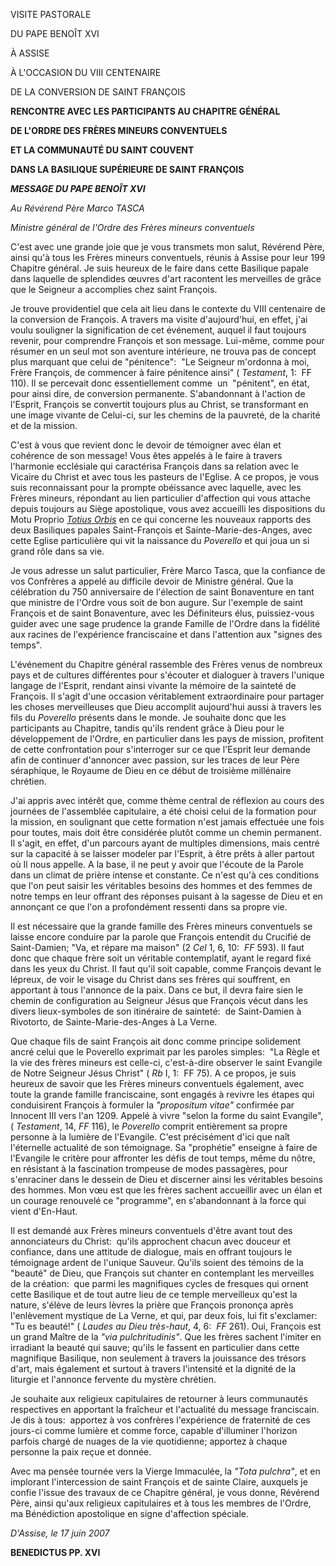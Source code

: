 VISITE PASTORALE

DU PAPE BENOÎT XVI

À ASSISE

À L'OCCASION DU VIII CENTENAIRE

DE LA CONVERSION DE SAINT FRANÇOIS

**RENCONTRE AVEC LES PARTICIPANTS AU CHAPITRE GÉNÉRAL**

**DE L'ORDRE DES FRÈRES MINEURS CONVENTUELS**

**ET LA COMMUNAUTÉ DU SAINT COUVENT**

**DANS LA BASILIQUE SUPÉRIEURE DE SAINT FRANÇOIS**

***MESSAGE DU PAPE BENOÎT XVI***

*Au Révérend Père Marco TASCA*

*Ministre général de l'Ordre des Frères mineurs conventuels*

C'est avec une grande joie que je vous transmets mon salut, Révérend Père, ainsi qu'à tous les Frères mineurs conventuels, réunis à Assise pour leur 199 Chapitre général. Je suis heureux de le faire dans cette Basilique papale dans laquelle de splendides œuvres d'art racontent les merveilles de grâce que le Seigneur a accomplies chez saint François.

Je trouve providentiel que cela ait lieu dans le contexte du VIII centenaire de la conversion de François. A travers ma visite d'aujourd'hui, en effet, j'ai voulu souligner la signification de cet événement, auquel il faut toujours revenir, pour comprendre François et son message. Lui-même, comme pour résumer en un seul mot son aventure intérieure, ne trouva pas de concept plus marquant que celui de "pénitence":  "Le Seigneur m'ordonna à moi, Frère François, de commencer à faire pénitence ainsi" ( *Testament*, 1:  FF 110). Il se percevait donc essentiellement comme  un  "pénitent", en état, pour ainsi dire, de conversion permanente. S'abandonnant à l'action de l'Esprit, François se convertit toujours plus au Christ, se transformant en une image vivante de Celui-ci, sur les chemins de la pauvreté, de la charité et de la mission.

C'est à vous que revient donc le devoir de témoigner avec élan et cohérence de son message! Vous êtes appelés à le faire à travers l'harmonie ecclésiale qui caractérisa François dans sa relation avec le Vicaire du Christ et avec tous les pasteurs de l'Eglise. A ce propos, je vous suis reconnaissant pour la prompte obéissance avec laquelle, avec les Frères mineurs, répondant au lien particulier d'affection qui vous attache depuis toujours au Siège apostolique, vous avez accueilli les dispositions du Motu Proprio *[Totius Orbis](/content/benedict-xvi/fr/apost_letters/documents/hf_ben-xvi_apl_20051109_assisi.html)* en ce qui concerne les nouveaux rapports des deux Basiliques papales Saint-François et Sainte-Marie-des-Anges, avec cette Eglise particulière qui vit la naissance du *Poverello* et qui joua un si grand rôle dans sa vie.

Je vous adresse un salut particulier, Frère Marco Tasca, que la confiance de vos Confrères a appelé au difficile devoir de Ministre général. Que la célébration du 750 anniversaire de l'élection de saint Bonaventure en tant que ministre de l'Ordre vous soit de bon augure. Sur l'exemple de saint François et de saint Bonaventure, avec les Définiteurs élus, puissiez-vous guider avec une sage prudence la grande Famille de l'Ordre dans la fidélité aux racines de l'expérience franciscaine et dans l'attention aux "signes des temps".

L'événement du Chapitre général rassemble des Frères venus de nombreux pays et de cultures différentes pour s'écouter et dialoguer à travers l'unique langage de l'Esprit, rendant ainsi vivante la mémoire de la sainteté de François. Il s'agit d'une occasion véritablement extraordinaire pour partager les choses merveilleuses que Dieu accomplit aujourd'hui aussi à travers les fils du *Poverello* présents dans le monde. Je souhaite donc que les participants au Chapitre, tandis qu'ils rendent grâce à Dieu pour le développement de l'Ordre, en particulier dans les pays de mission, profitent de cette confrontation pour s'interroger sur ce que l'Esprit leur demande afin de continuer d'annoncer avec passion, sur les traces de leur Père séraphique, le Royaume de Dieu en ce début de troisième millénaire chrétien.

J'ai appris avec intérêt que, comme thème central de réflexion au cours des journées de l'assemblée capitulaire, a été choisi celui de la formation pour la mission, en soulignant que cette formation n'est jamais effectuée une fois pour toutes, mais doit être considérée plutôt comme un chemin permanent. Il s'agit, en effet, d'un parcours ayant de multiples dimensions, mais centré sur la capacité à se laisser modeler par l'Esprit, à être prêts à aller partout où Il nous appelle. A la base, il ne peut y avoir que l'écoute de la Parole dans un climat de prière intense et constante. Ce n'est qu'à ces conditions que l'on peut saisir les véritables besoins des hommes et des femmes de notre temps en leur offrant des réponses puisant à la sagesse de Dieu et en annonçant ce que l'on a profondément ressenti dans sa propre vie.

Il est nécessaire que la grande famille des Frères mineurs conventuels se laisse encore conduire par la parole que François entendit du Crucifié de Saint-Damien; "Va, et répare ma maison" (2 *Cel* 1, 6, 10:  *FF* 593). Il faut donc que chaque frère soit un véritable contemplatif, ayant le regard fixé dans les yeux du Christ. Il faut qu'il soit capable, comme François devant le lépreux, de voir le visage du Christ dans ses frères qui souffrent, en apportant à tous l'annonce de la paix. Dans ce but, il devra faire sien le chemin de configuration au Seigneur Jésus que François vécut dans les divers lieux-symboles de son itinéraire de sainteté:  de Saint-Damien à Rivotorto, de Sainte-Marie-des-Anges à La Verne.

Que chaque fils de saint François ait donc comme principe solidement ancré celui que le Poverello exprimait par les paroles simples:  "La Règle et la vie des frères mineurs est celle-ci, c'est-à-dire observer le saint Evangile de Notre Seigneur Jésus Christ" ( *Rb* I, 1:  FF 75). A ce propos, je suis heureux de savoir que les Frères mineurs conventuels également, avec toute la grande famille franciscaine, sont engagés à revivre les étapes qui conduisirent François à formuler la *"propositum vitae"* confirmée par Innocent III vers l'an 1209. Appelé à vivre "selon la forme du saint Evangile", ( *Testament*, 14, *FF* 116), le *Poverello* comprit entièrement sa propre personne à la lumière de l'Evangile. C'est précisément d'ici que naît l'éternelle actualité de son témoignage. Sa "prophétie" enseigne à faire de l'Evangile le critère pour affronter les défis de tout temps, même du nôtre, en résistant à la fascination trompeuse de modes passagères, pour s'enraciner dans le dessein de Dieu et discerner ainsi les véritables besoins des hommes. Mon vœu est que les frères sachent accueillir avec un élan et un courage renouvelé ce "programme", en s'abandonnant à la force qui vient d'En-Haut.

Il est demandé aux Frères mineurs conventuels d'être avant tout des annonciateurs du Christ:  qu'ils approchent chacun avec douceur et confiance, dans une attitude de dialogue, mais en offrant toujours le témoignage ardent de l'unique Sauveur. Qu'ils soient des témoins de la "beauté" de Dieu, que François sut chanter en contemplant les merveilles de la création:  que parmi les magnifiques cycles de fresques qui ornent cette Basilique et de tout autre lieu de ce temple merveilleux qu'est la nature, s'élève de leurs lèvres la prière que François prononça après l'enlèvement mystique de La Verne, et qui, par deux fois, lui fit s'exclamer:  "Tu es beauté!" ( *Laudes au Dieu très-haut*, 4, 6:  *FF* 261). Oui, François est un grand Maître de la *"via pulchritudinis"*. Que les frères sachent l'imiter en irradiant la beauté qui sauve; qu'ils le fassent en particulier dans cette magnifique Basilique, non seulement à travers la jouissance des trésors d'art, mais également et surtout à travers l'intensité et la dignité de la liturgie et l'annonce fervente du mystère chrétien.

Je souhaite aux religieux capitulaires de retourner à leurs communautés respectives en apportant la fraîcheur et l'actualité du message franciscain. Je dis à tous:  apportez à vos confrères l'expérience de fraternité de ces jours-ci comme lumière et comme force, capable d'illuminer l'horizon parfois chargé de nuages de la vie quotidienne; apportez à chaque personne la paix reçue et donnée.

Avec ma pensée tournée vers la Vierge Immaculée, la *"Tota pulchra"*, et en implorant l'intercession de saint François et de sainte Claire, auxquels je confie l'issue des travaux de ce Chapitre général, je vous donne, Révérend Père, ainsi qu'aux religieux capitulaires et à tous les membres de l'Ordre, ma Bénédiction apostolique en signe d'affection spéciale.

*D'Assise, le 17 juin 2007*

**BENEDICTUS PP. XVI**